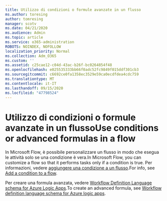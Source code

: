 ```yaml
---
title: Utilizzo di condizioni o formule avanzate in un flusso
ms.author: toresing
author: tomresing
manager: scotv
ms.date: 04/21/2020
ms.audience: Admin
ms.topic: article
ms.service: o365-administration
ROBOTS: NOINDEX, NOFOLLOW
localization_priority: Normal
ms.collection: Adm_O365
ms.custom: ''
ms.assetid: c25cae12-c04d-43ac-b26f-bc0264854f48
ms.openlocfilehash: e025535333bb66f0adc52fc9849f015ddf301cb3
ms.sourcegitcommit: c6692ce0fa1358ec3529e59ca0ecdfdea4cdc759
ms.translationtype: MT
ms.contentlocale: it-IT
ms.lasthandoff: 09/15/2020
ms.locfileid: "47798524"
---
```

# <a name="use-conditions-or-advanced-formulas-in-a-flow"></a><span data-ttu-id="fb31b-102">Utilizzo di condizioni o formule avanzate in un flusso</span><span class="sxs-lookup"><span data-stu-id="fb31b-102">Use conditions or advanced formulas in a flow</span></span>

<span data-ttu-id="fb31b-103">In Microsoft Flow, è possibile personalizzare un flusso in modo che esegua le attività solo se una condizione è vera.</span><span class="sxs-lookup"><span data-stu-id="fb31b-103">In Microsoft Flow, you can customize a flow so that it performs tasks only if a condition is true.</span></span> <span data-ttu-id="fb31b-104">Per informazioni, vedere [aggiungere una condizione a un flusso](https://go.microsoft.com/fwlink/?linkid=872112).</span><span class="sxs-lookup"><span data-stu-id="fb31b-104">For info, see [Add a condition to a flow](https://go.microsoft.com/fwlink/?linkid=872112).</span></span>
  
<span data-ttu-id="fb31b-105">Per creare una formula avanzata, vedere [Workflow Definition Language schema for Azure Logic Apps](https://aka.ms/logicexpressions).</span><span class="sxs-lookup"><span data-stu-id="fb31b-105">To create an advanced formula, see [Workflow definition language schema for Azure logic apps](https://aka.ms/logicexpressions).</span></span>
  

